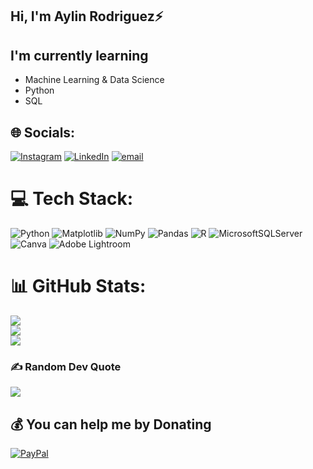 
## Hi, I'm Aylin Rodriguez⚡

## I'm currently learning
- Machine Learning & Data Science 
- Python
- SQL


<!--
**aylinrod/aylinrod** is a ✨ _special_ ✨ repository because its `README.md` (this file) appears on your GitHub profile.

Here are some ideas to get you started:

- 🔭 I’m currently working on ...

## 🌱 I’m currently learning
Machine Learning & Data Science 
Python
SQL
- 👯 I’m looking to collaborate on ...
- 🤔 I’m looking for help with ...
- 💬 Ask me about ...
- 📫 How to reach me: ...
- 😄 Pronouns: ...
- ⚡ Fun fact: ...
-->

## 🌐 Socials:
[![Instagram](https://img.shields.io/badge/Instagram-%23E4405F.svg?logo=Instagram&logoColor=white)](https://instagram.com/aylinrod_) [![LinkedIn](https://img.shields.io/badge/LinkedIn-%230077B5.svg?logo=linkedin&logoColor=white)](https://linkedin.com/in/aylin-rodriguez-360623240) [![email](https://img.shields.io/badge/Email-D14836?logo=gmail&logoColor=white)](mailto:aylinrodriguez07@gmail.com) 

# 💻 Tech Stack:
![Python](https://img.shields.io/badge/python-3670A0?style=flat&logo=python&logoColor=ffdd54) ![Matplotlib](https://img.shields.io/badge/Matplotlib-%23ffffff.svg?style=flat&logo=Matplotlib&logoColor=black) ![NumPy](https://img.shields.io/badge/numpy-%23013243.svg?style=flat&logo=numpy&logoColor=white) ![Pandas](https://img.shields.io/badge/pandas-%23150458.svg?style=flat&logo=pandas&logoColor=white) ![R](https://img.shields.io/badge/r-%23276DC3.svg?style=flat&logo=r&logoColor=white) ![MicrosoftSQLServer](https://img.shields.io/badge/Microsoft%20SQL%20Server-CC2927?style=flat&logo=microsoft%20sql%20server&logoColor=white) ![Canva](https://img.shields.io/badge/Canva-%2300C4CC.svg?style=flat&logo=Canva&logoColor=white) ![Adobe Lightroom](https://img.shields.io/badge/Adobe%20Lightroom-31A8FF.svg?style=flat&logo=Adobe%20Lightroom&logoColor=white)
# 📊 GitHub Stats:
![](https://github-readme-stats.vercel.app/api?username=aylinrod&theme=dark&hide_border=true&include_all_commits=true&count_private=false)<br/>
![](https://nirzak-streak-stats.vercel.app/?user=aylinrod&theme=dark&hide_border=true)<br/>
![](https://github-readme-stats.vercel.app/api/top-langs/?username=aylinrod&theme=dark&hide_border=true&include_all_commits=true&count_private=false&layout=compact)

### ✍️ Random Dev Quote
![](https://quotes-github-readme.vercel.app/api?type=horizontal&theme=tokyonight)

  ## 💰 You can help me by Donating
  [![PayPal](https://img.shields.io/badge/PayPal-00457C?style=for-the-badge&logo=paypal&logoColor=white)](https://paypal.me/@AylinRodriguezRosario) 

  
<!-- Proudly created with GPRM ( https://gprm.itsvg.in ) -->
